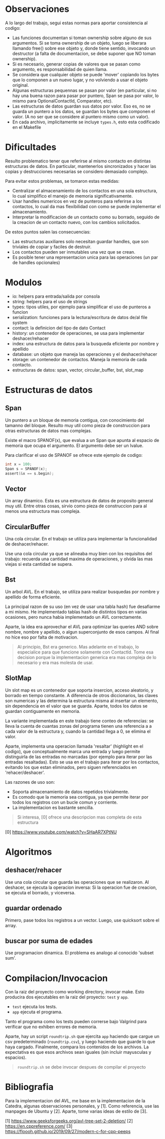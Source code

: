 # Observaciones


A lo largo del trabajo, segui estas normas para aportar consistencia al codigo:

- Las funciones documentan si toman ownership sobre alguno de sus argumentos. Si
se toma ownership de un objeto, luego se liberara llamando free() sobre ese
objeto y, donde tiene sentido, invocando un destructor (a falta de documentacion,
se debe suponer que NO toman ownership).
- Si es necesario, generar copias de valores que se pasan como argumento, es
responsabilidad de quien llama.
- Se considera que cualquier objeto se puede 'mover' copiando los bytes que lo
componen a un nuevo lugar, y no volviendo a usar el objeto original.
- Algunas estructuras pequennas se pasan por valor (en particular, si no hay una
buena razon para pasar por puntero, Span se pasa por valor, lo mismo para
OptionalContactId, Comparator, etc).
- Las estructuras de datos guardan sus datos por valor. Eso es, no se guarda un
puntero a los datos, se guardan los bytes que componen el valor. (A no ser que se
considere al puntero mismo como un valor).
- En cada archivo, implicitamente se incluye `types.h`, esto esta codificado en
el Makefile

# Dificultades

Resulto problematico tener que referirse al mismo contacto en distintas
estructuras de datos. En particular, mantenerlos sincronizados y hacer las copias
y destrucciones necesarias se considero demasiado complejo.

Para evitar estos problemas, se tomaron estas medidas:

- Centralizar el almacenamiento de los contactos en una sola estructura, lo cual
simplifico el manejo de memoria significativamente.
- Usar handles numericos en vez de punteros para referirse a los contactos, lo
cual da mas flexibilidad con como se puede implementar el almacenamiento.
- Interpretar la modificacion de un contacto como su borrado, seguido de la
creacion de un contacto nuevo, con los cambios solicitados.

De estos puntos salen las consecuencias:

- Las estructuras auxiliares solo necesitan guardar handles, que son triviales de
copiar y faciles de destruir.
- Los contactos pueden ser inmutables una vez que se crean.
- Es posible tener una representacion unica para las operaciones (un par de
handles opcionales)

# Modulos

- io: helpers para entrada/salida por consola
- string: helpers para el uso de strings
- types: tipos utiles, por ejemplo para simplificar el uso de punteros a funcion
- serialization: funciones para la lectura/escritura de datos de/al file system
- contact: la definicion del tipo de dato Contact
- history: un contenedor de operaciones, se usa para implementar deshacer/rehacer
- index: una estructura de datos para la busqueda eficiente por nombre y apellido
- database: un objeto que maneja las operaciones y el deshacer/rehacer
- storage: un contenedor de contactos. Maneja la memoria de cada contacto.
- estructuras de datos: span, vector, circular\_buffer, bst, slot\_map

# Estructuras de datos

## Span

Un puntero a un bloque de memoria contigua, con conocimiento del tamanno del
bloque. Resulto muy util como pieza de construccion para otras estructuras de
datos mas complejas.

Existe el macro SPANOF(x), que evalua a un Span que apunta al espacio de memoria
que ocupa el argumento. El argumento debe ser un lvalue.

Para clarificar el uso de SPANOF se ofrece este ejemplo de codigo:

```c
int x = 100;
Span s = SPANOF(x);
assert(&x == s.begin);
```

## Vector

Un array dinamico. Esta es una estructura de datos de proposito general muy util.
Entre otras cosas, sirvio como pieza de construccion para al menos una estructura
mas compleja.

## CircularBuffer

Una cola circular. En el trabajo se utiliza para implementar la funcionalidad de
deshacer/rehacer.

Use una cola circular ya que se alineaba muy bien con los requisitos del trabajo:
recuerda una cantidad maxima de operaciones, y olvida las mas viejas si esta
cantidad se supera.

## Bst

Un arbol AVL. En el trabajo, se utiliza para realizar busquedas por nombre y
apellido de forma eficiente.

La principal razon de su uso (en vez de usar una tabla hash) fue desafiarme a mi
mismo. He implementado tablas hash de distintos tipos en varias ocasiones, pero
nunca habia implementado un AVL correctamente.

Aparte, la idea era aprovechar el AVL para optimizar las queries AND sobre
nombre, nombre y apellido, o algun superconjunto de esos campos. Al final no hice
eso por falta de motivacion.

> Al principio, Bst era generico. Mas adelante en el trabajo, lo especialice para
> que funcione solamente con ContactId.
> Tome esa decision porque la implementacion generica era mas compleja de lo
> necesario y era mas molesta de usar.

## SlotMap

Un slot map es un contenedor que soporta insercion, acceso aleatorio, y borrado
en tiempo constante. A diferencia de otros diccionarios, las claves son numericas
y las determina la estructura misma al insertar un elemento, sin dependencia en
el valor que se guarda. Aparte, todos los datos se guardan contiguamente en
memoria.

La variante implementada en este trabajo tiene conteo de referencias: se lleva
la cuenta de cuantas zonas del programa tienen una referencia a a cada valor de
la estructura y, cuando la cantidad llega a 0, se elimina el valor.

Aparte, implementa una operacion llamada 'resaltar' (highlight en el codigo),
que conceptualmente marca una entrada y luego permite distinguirla de las
entradas no marcadas (por ejemplo para iterar por las entradas resaltadas).
Esto se usa en el trabajo para iterar por los contactos, evitando los que estan
eliminados, pero siguen referenciados en 'rehacer/deshacer'.

Las razones de uso son:
- Soporta almacenamiento de datos repetidos trivialmente.
- Es comodo que la memoria sea contigua, ya que permite iterar por todos los
registros con un bucle comun y corriente.
- La implementacion es bastante sencilla.

> Si interesa, [0] ofrece una descripcion mas completa de esta estructura

[0] https://www.youtube.com/watch?v=SHaAR7XPtNU

# Algoritmos

## deshacer/rehacer

Use una cola circular que guarda las operaciones que se realizaron. Al deshacer,
se ejecuta la operacion inversa: Si la operacion fue de creacion, se ejecuta el
borrado, y viceversa.

## guardar ordenado

Primero, pase todos los registros a un vector. Luego, use quicksort sobre el array.

## buscar por suma de edades

Use programacion dinamica. El problema es analogo al conocido 'subset sum'.

# Compilacion/Invocacion

Con la raiz del proyecto como working directory, invocar make. Esto producira dos
ejecutables en la raiz del proyecto: `test` y `app`.

- `test` ejecuta los tests.
- `app` ejecuta el programa.

Tanto el programa como los tests pueden correrse bajo Valgrind para verificar que
no exhiben errores de memoria.

Aparte, hay un script `roundtrip.sh` que ejercita `app` haciendo que cargue un
csv predeterminado (`roundtrip.csv`), y luego haciendo que guarde lo que haya
cargado. Finalmente, compara los contenidos de los archivos. La expectativa es
que esos archivos sean iguales (sin incluir mayusculas y espacios).

> `roundtrip.sh` se debe invocar despues de compilar el proyecto

# Bibliografia

Para la implementacion del AVL, me base en la implementacion de la Catedra,
algunas observaciones personales, y [1]. Como referencia, use las manpages de
Ubuntu y [2]. Aparte, tome varias ideas de estilo de [3].

[1] https://www.geeksforgeeks.org/avl-tree-set-2-deletion/
[2] https://en.cppreference.com/
[3] https://floooh.github.io/2019/09/27/modern-c-for-cpp-peeps
